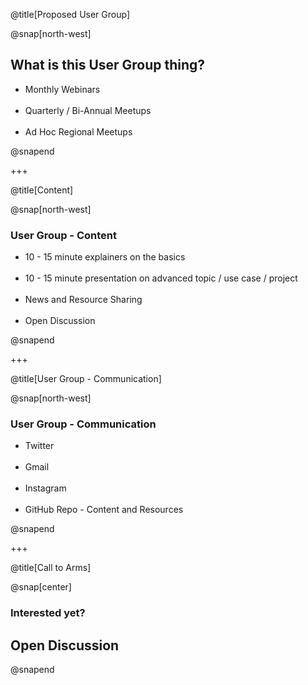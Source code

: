 @title[Proposed User Group]

@snap[north-west]
<h2>What is this User Group thing?</h2>
<ul>
  <li>Monthly Webinars</li>
  </br>
  <li>Quarterly / Bi-Annual Meetups</li>
  </br>
  <li>Ad Hoc Regional Meetups</li>
</ul>

@snapend

+++

@title[Content]

@snap[north-west]
<h3>User Group - Content</h3>
<ul>
  <li>10 - 15 minute explainers on the basics</li>
  </br>
  <li>10 - 15 minute presentation on advanced topic / use case / project</li>
  </br>
  <li>News and Resource Sharing</li>
  </br>
  <li>Open Discussion</li>
</ul>

@snapend

+++

@title[User Group - Communication]

@snap[north-west]
<h3>User Group - Communication</h3>
<ul>
  <li>Twitter</li>
  </br>
  <li>Gmail</li>
  </br>
  <li>Instagram</li>
  </br>
  <li>GitHub Repo - Content and Resources</li>
</ul>

@snapend

+++

@title[Call to Arms]

@snap[center]
<h3>Interested yet?</h3>
<h2>Open Discussion</h2>

@snapend
